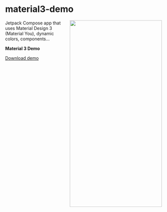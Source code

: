 # material3-demo

<img align="right" width="296" height="600"  src="https://github.com/raheemadamboev/material3-demo/blob/master/banner.gif" />

Jetpack Compose app that uses Material Design 3 (Material You), dynamic colors, components...

**Material 3 Demo**

<a href="https://github.com/raheemadamboev/material3-demo/blob/master/app-debug.apk">Download demo</a>
